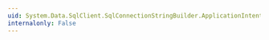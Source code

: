 ```yaml
---
uid: System.Data.SqlClient.SqlConnectionStringBuilder.ApplicationIntent
internalonly: False
---
```

